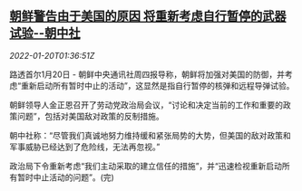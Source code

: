 <!--1642644063000-->
[朝鲜警告由于美国的原因 将重新考虑自行暂停的武器试验--朝中社](https://cn.reuters.com/article/kp-us-warning-weapon-test-0120-idCNKBS2JU04F)
------

<div><i>2022-01-20T01:36:51Z</i></div><p>路透首尔1月20日 - 朝鲜中央通讯社周四报导称，朝鲜将加强对美国的防御，并考虑“重新启动所有暂时中止的活动”，这显然是指自行暂停的核弹和远程导弹试验。</p><p>朝鲜领导人金正恩召开了劳动党政治局会议，“讨论和决定当前的工作和重要的政策问题”，包括对美国敌对政策的反制措施。</p><p>朝中社称：“尽管我们真诚地努力维持缓和紧张局势的大势，但美国的敌对政策和军事威胁已经达到了危险线，无法再忽视。”</p><p>政治局下令重新考虑“我们主动采取的建立信任的措施”，并“迅速检视重新启动所有暂时中止活动的问题”。(完)</p>
